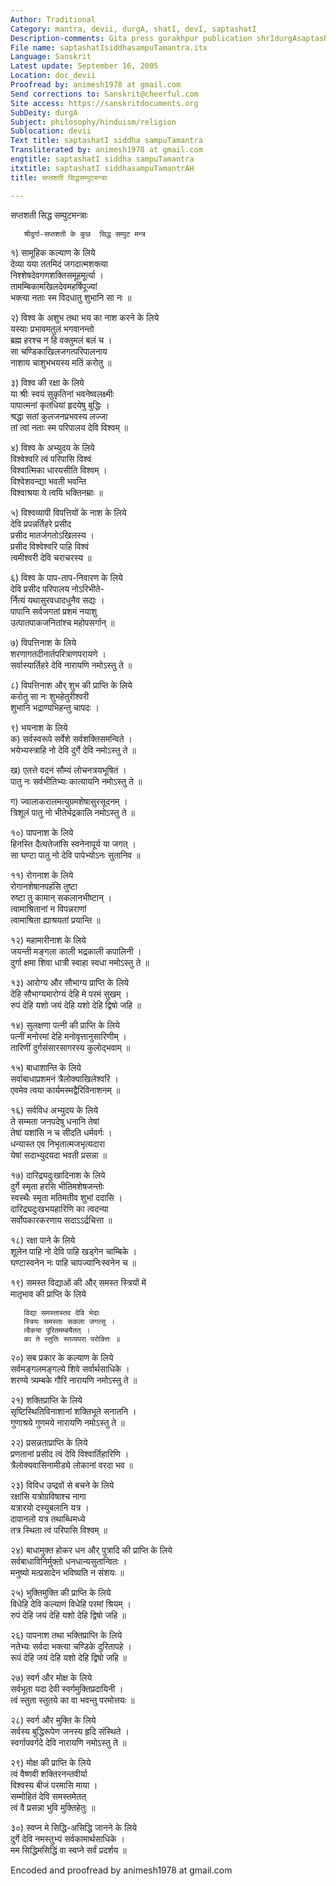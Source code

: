 ```yaml
---
Author: Traditional
Category: mantra, devii, durgA, shatI, devI, saptashatI
Description-comments: Gita press gorakhpur publication shrIdurgAsaptashatii
File name: saptashatIsiddhasampuTamantra.itx
Language: Sanskrit
Latest update: September 16, 2005
Location: doc_devii
Proofread by: animesh1978 at gmail.com
Send corrections to: Sanskrit@cheerful.com
Site access: https://sanskritdocuments.org
SubDeity: durgA
Subject: philosophy/hinduism/religion
Sublocation: devii
Text title: saptashatI siddha sampuTamantra
Transliterated by: animesh1978 at gmail.com
engtitle: saptashatI siddha sampuTamantra
itxtitle: saptashatI siddhasampuTamantrAH
title: सप्तशती सिद्धसम्पुटमन्त्राः

---
```

  
 सप्तशती सिद्ध सम्पुटमन्त्राः   
  
       श्रीदुर्गा-सप्तशती के कुछ  सिद्ध सम्पुट मन्त्र  
  
१) सामूहिक कल्याण के लिये  
       देव्या यया ततमिदं जगदात्मशक्त्या  
       निश्शेषदेवगणशक्तिसमूहमूर्त्या ।  
       तामम्बिकामखिलदेवमहर्षिपूज्यां  
       भक्त्या नताः स्म विदधातु शुभानि सा नः ॥  
  
२) विश्व के अशुभ तथा भय का नाश करने के लिये  
       यस्याः प्रभावमतुलं भगवानन्तो  
       ब्रह्म हरश्च न हि वक्तुमलं बलं च ।  
       सा चण्डिकाखिलजगत्परिपालनाय  
       नाशाय चाशुभभयस्य मतिं करोतु ॥  
  
३) विश्व की रक्षा के लिये  
       या श्रीः स्वयं सुकृतिनां भवनेष्वलक्ष्मीः  
       पापात्मनां कृतधियां हृदयेषु बुद्धिः ।  
       श्रद्धा सतां कुलजनप्रभवस्य लज्जा  
       तां त्वां नताः स्म परिपालय देवि विश्वम् ॥  
  
४) विश्व के अभ्युदय के लिये  
       विश्वेश्वरि त्वं परिपासि विश्वं  
       विश्वात्मिका धारयसीति विश्वम् ।  
       विश्वेशवन्द्या भवती भवन्ति  
       विश्वाश्रया ये त्वयि भक्तिनम्राः ॥  
  
५) विश्वव्यापी विपत्तियों के नाश के लिये  
       देवि प्रपन्नर्तिहरे प्रसीद  
       प्रसीद मातर्जगतोऽखिलस्य ।  
       प्रसीद विश्वेश्वरि पाहि विश्वं  
       त्वमीश्वरी देवि चराचरस्य ॥  
  
६) विश्व के पाप-ताप-निवारण के लिये  
       देवि प्रसीद परिपालय नोऽरिभीते-  
       र्नित्यं यथासुरवधादधुनैव सद्यः ।  
       पापानि सर्वजगतां प्रशमं नयाशु  
       उत्पातपाकजनितांश्च महोपसर्गान् ॥  
  
७) विपत्तिनाश के लिये  
       शरणागतदीनार्तपरित्राणपरायणे ।  
       सर्वास्यार्तिहरे देवि नारायणि नमोऽस्तु ते ॥  
  
८) विपत्तिनाश और् शुभ की प्राप्ति के लिये  
       करोतु सा नः शुभहेतुरीश्वरी  
       शुभानि भद्राण्यभिहन्तु चापदः ।  
  
९) भयनाश के लिये  
क) सर्वस्वरूपे सर्वेशे सर्वशक्तिसमन्विते ।  
       भयेभ्यस्त्राहि नो देवि दुर्गे देवि नमोऽस्तु ते ॥  
  
ख) एतत्ते वदनं सौम्यं लोचनत्रयभूषितं ।  
       पातु नः सर्वभीतिभ्यः कात्यायनि नमोऽस्तु ते ॥  
  
ग) ज्वालाकरालमत्युग्रमशेषासुरसूदनम् ।  
       त्रिशूलं पातु नो भीतेर्भद्रकालि नमोऽस्तु ते ॥  
  
१०) पापनाश के लिये  
       हिनस्ति दैत्यतेजांसि स्वनेनापूर्य या जगत् ।  
       सा घण्टा पातु नो देवि पापेभ्योऽनः सुतानिव ॥  
  
११) रोगनाश के लिये  
       रोगानशेषानपहंसि तुष्टा  
       रुष्टा तु कामान् सकलानभीष्टान् ।  
       त्वामाश्रितानां न विपन्नराणां  
       त्वामाश्रिता ह्याश्रयतां प्रयान्ति ॥  
  
१२) महामारीनाश के लिये  
       जयन्ती मङ्गला काली भद्रकाली कपालिनी ।  
       दुर्गा क्षमा शिवा धात्री स्वाहा स्वधा नमोऽस्तु ते ॥  
  
१३) आरोग्य और सौभाग्य प्राप्ति के लिये  
       देहि सौभाग्यमारोग्यं देहि मे परमं सुखम् ।  
       रुपं देहि यशो जयं देहि यशो देहि द्विषो जहि ॥  
  
१४) सुलक्षणा पत्नी की प्राप्ति के लिये  
       पत्नीं मनोरमां देहि मनोवृत्तानुसारिणीम् ।  
       तारिणीं दुर्गसंसारसागरस्य कुलोद्भवाम् ॥  
  
१५) बाधाशान्ति के लिये  
       सर्वाबाधाप्रशमनं त्रैलोक्याखिलेश्वरि ।  
       एवमेव त्वया कार्यमस्मद्वैरिविनाशनम् ॥  
  
१६) सर्वविध अभ्युदय के लिये  
       ते सम्मता जनपदेषु धनानि तेषां  
       तेषां यशांसि न च सीदति धर्मवर्गः ।  
       धन्यास्त एव निभृतात्मजभृत्यदारा  
       येषां सदाभ्युदयदा भवती प्रसन्ना ॥  
  
१७) दारिद्र्यदुःखादिनाश के लिये  
       दुर्गे स्मृता हरसि भीतिमशेषजन्तोः  
       स्वस्थैः स्मृता मतिमतीव शुभां ददासि ।  
       दारिद्र्यदुःखभयहारिणि का त्वदन्या  
       सर्वोपकारकरणाय सदाऽऽर्द्रचित्ता ॥  
  
१८) रक्षा पाने के लिये  
       शूलेन पाहि नो देवि पाहि खड्गेन चाम्बिके ।  
       घण्टास्वनेन नः पाहि चापज्यानिःस्वनेन च ॥  
  
१९) समस्त विद्याओं की और् समस्त स्त्रियों में  
       मातृभाव की प्राप्ति के लिये  
  
       विद्या समस्तास्तव देवि भेदाः  
       स्त्रियः समस्ताः सकला जगत्सु ।  
       त्वैकया पूरितमम्बयैतत् ।  
       का ते स्तुतिः स्तव्यपरा परोक्त्तिः ॥  
  
२०) सब प्रकार के कल्याण के लिये  
       सर्वमङ्गलमङ्गल्ये शिवे सर्वार्थसाधिके ।  
       शरण्ये त्र्यम्बके गौरि नारायणि नमोऽस्तु ते ॥  
  
२१) शक्तिप्राप्ति के लिये  
       सृष्टिस्थितिविनाशानां शक्तिभूते सनातनि ।  
       गुणाश्रये गुणमये नारायणि नमोऽस्तु ते ॥  
  
२२) प्रसन्नताप्राप्ति के लिये  
       प्रणतानां प्रसीद त्वं देवि विश्वार्तिहारिणि ।  
       त्रैलोक्यवासिनामीड्ये लोकानां वरदा भव ॥  
  
२३) विविध उप्द्रवों से बचने के लिये  
       रक्षांसि यत्रोग्रविषाश्च नागा  
       यत्रारयो दस्युबलानि यत्र ।  
       दावानलो यत्र तथाब्धिमध्ये  
       तत्र स्थिता त्वं परिपासि विश्वम् ॥  
  
२४) बाधामुक्त होकर धन और् पुत्रादि की प्राप्ति के लिये  
       सर्वबाधाविनिर्मुक्तो धनधान्यसुतान्वितः ।  
       मनुष्यो मत्प्रसादेन भविष्यति न संशयः ॥  
  
२५) भुक्तिमुक्ति की प्राप्ति के लिये  
       विधेहि देवि कल्याणं विधेहि परमां श्रियम् ।  
       रुपं देहि जयं देहि यशो देहि द्विषो जहि ॥  
  
२६) पापनाश तथा भक्तिप्राप्ति के लिये  
       नतेभ्यः सर्वदा भक्त्या चण्डिके दुरितापहे ।  
       रूपं देहि जयं देहि यशो देहि द्विषो जहि ॥  
  
२७) स्वर्ग और मोक्ष के लिये  
       सर्वभूता यदा देवी स्वर्गमुक्तिप्रदायिनी ।  
       त्वं स्तुता स्तुतये का वा भवन्तु परमोत्तयः ॥  
  
२८) स्वर्ग और मुक्ति के लिये  
       सर्वस्य बुद्धिरूपेण जनस्य हृदि संस्थिते ।  
       स्वर्गापवर्गदे देवि नारायणि नमोऽस्तु ते ॥  
  
२९) मोक्ष की प्राप्ति के लिये  
       त्वं वैष्णवी शक्तिरनन्तवीर्या  
       विश्वस्य बीजं परमासि माया ।  
       सम्मोहितं देवि समस्तमेतत्  
       त्वं वै प्रसन्ना भुवि मुक्तिहेतुः ॥  
  
३०) स्वप्न मे सिद्धि-असिद्धि जानने के लिये  
       दुर्गे देवि नमस्तुभ्यं सर्वकामार्थसाधिके ।  
       मम सिद्धिमसिद्धिं वा स्वप्ने सर्वं प्रदर्शय ॥  
  
  
Encoded and proofread by animesh1978 at gmail.com  
  
